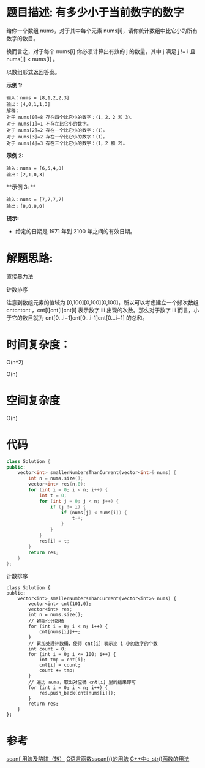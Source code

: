 # 题目描述:  有多少小于当前数字的数字

给你一个数组 nums，对于其中每个元素 nums[i]，请你统计数组中比它小的所有数字的数目。

换而言之，对于每个 nums[i] 你必须计算出有效的 j 的数量，其中 j 满足 j != i 且 nums[j] < nums[i] 。

以数组形式返回答案。

**示例 1:**
```
输入：nums = [8,1,2,2,3]
输出：[4,0,1,1,3]
解释： 
对于 nums[0]=8 存在四个比它小的数字：（1，2，2 和 3）。 
对于 nums[1]=1 不存在比它小的数字。
对于 nums[2]=2 存在一个比它小的数字：（1）。 
对于 nums[3]=2 存在一个比它小的数字：（1）。 
对于 nums[4]=3 存在三个比它小的数字：（1，2 和 2）。
```
**示例 2:**
```
输入：nums = [6,5,4,8]
输出：[2,1,0,3]
```

**示例 3: **
```
输入：nums = [7,7,7,7]
输出：[0,0,0,0]
```

**提示:** 

  - 给定的日期是 1971 年到 2100 年之间的有效日期。

# 解题思路:
直接暴力法

计数排序

注意到数组元素的值域为 [0,100][0,100][0,100]，所以可以考虑建立一个频次数组 cntcntcnt ，cnt[i]cnt[i]cnt[i] 表示数字 iii 出现的次数。那么对于数字 iii 而言，小于它的数目就为 cnt[0...i−1]cnt[0...i-1]cnt[0...i−1] 的总和。
# 时间复杂度：
  O(n^2)
  
  O(n)
# 空间复杂度
  O(n)
  
# 代码
```c++
class Solution {
public:
    vector<int> smallerNumbersThanCurrent(vector<int>& nums) {
        int n = nums.size();
        vector<int> res(n,0);
        for (int i = 0; i < n; i++) {
            int t = 0;
            for (int j = 0; j < n; j++) {
                if (j != i) {
                    if (nums[j] < nums[i]) {
                        t++;
                    }
                }
            }
            res[i] = t;
        }
        return res;
    }
};
```

计数排序
```
class Solution {
public:
    vector<int> smallerNumbersThanCurrent(vector<int>& nums) {
        vector<int> cnt(101,0);
        vector<int> res;
        int n = nums.size();
        // 初始化计数桶
        for (int i = 0; i < n; i++) {
            cnt[nums[i]]++;
        }
        // 累加处理计数桶，使得 cnt[i] 表示比 i 小的数字的个数
        int count = 0;
        for (int i = 0; i <= 100; i++) {
            int tmp = cnt[i];
            cnt[i] = count;
            count += tmp;
        }
        // 遍历 nums，取出对应桶 cnt[i] 里的结果即可
        for (int i = 0; i < n; i++) {
            res.push_back(cnt[nums[i]]);
        }
        return res;
    }
};
```
# 参考

  [scanf 用法及陷阱（转）](https://www.cnblogs.com/vanishfan/archive/2013/03/04/2942492.html)
  [C语言函数sscanf()的用法](https://www.cnblogs.com/lyq105/archive/2009/11/28/1612677.html)
  [C++中c_str()函数的用法](https://blog.csdn.net/JIEJINQUANIL/article/details/51547027)

